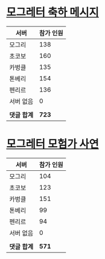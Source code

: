 # [모그레터 축하 메시지](./Event250701_v7_2_10th_moogleletter0.md)

|서버|참가 인원|
|-|-|
|모그리|138|
|초코보|160|
|카벙클|135|
|톤베리|154|
|펜리르|136|
|서버 없음|0|
|||
|**댓글 합계**|**723**|


# [모그레터 모험가 사연](./Event250701_v7_2_10th_moogleletter1.md)

|서버|참가 인원|
|-|-|
|모그리|104|
|초코보|123|
|카벙클|151|
|톤베리|99|
|펜리르|94|
|서버 없음|0|
|||
|**댓글 합계**|**571**|


